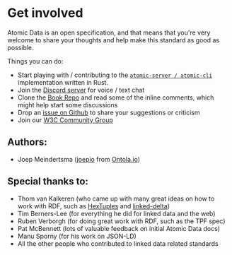 # Get involved

Atomic Data is an open specification, and that means that you're very welcome to share your thoughts and help make this standard as good as possible.

Things you can do:

- Start playing with / contributing to the [`atomic-server / atomic-cli`](https://github.com/joepio/atomic) implementation written in Rust.
- Join the [Discord server](https://discord.gg/a72Rv2P) for voice / text chat
- Clone the [Book Repo](https://github.com/ontola/atomic-data/) and read some of the inline comments, which might help start some discussions
- Drop an [issue on Github](https://github.com/ontola/atomic-data/issues) to share your suggestions or criticism
- Join our [W3C Community Group](https://www.w3.org/community/atomic-data/)

## Authors:

- Joep Meindertsma ([joepio](https://github.com/joepio/) from [Ontola.io](https://ontola.io/))

## Special thanks to:

- Thom van Kalkeren (who came up with many great ideas on how to work with RDF, such as [HexTuples](https://github.com/ontola/hextuples) and [linked-delta](https://github.com/ontola/linked-delta))
- Tim Berners-Lee (for everything he did for linked data and the web)
- Ruben Verborgh (for doing great work with RDF, such as the TPF spec)
- Pat McBennett (lots of valuable feedback on initial Atomic Data docs)
- Manu Sporny (for his work on JSON-LD)
- All the other people who contributed to linked data related standards
